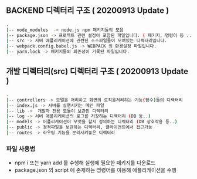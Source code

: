 ## BACKEND 디렉터리 구조 ( 20200913 Update )

```bash 
.
|-- node_modules  -> node.js npm 패키지들의 모음 
|-- package.json -> 프로젝트 관련 설정이 포함된 파일입니다. ( 패키지, 명령어 등 ..)
|-- src -> 서버 애플리케이션에 관련된 소스파일들이 모여있는 디렉터리입니다.
|-- webpack.config.babel.js -> WEBPACK 의 환경설정 파일입니다.
|-- yarn.lock -> 패키지들의 의존성이 기록된 파일입니다. 
```

## 개발 디렉터리(src) 디렉터리 구조 ( 20200913 Update )

```bash
.
|-- controllers -> 모델을 처리하고 화면의 로직을처리하는 기능(함수)들의 디렉터리
|-- index.js -> 서버를 실행시키는 메인 파일
|-- lib ->  개발자 전용 모듈이 보관된 디렉터리
|-- log -> 서버 애플리케이션의 로그를 저장하는 디렉터리 (DB 등..)
|-- models -> 어플리케이션이 무엇을 할지 정의하는 디렉터리 (DB 상호작용 등..)
|-- public -> 정적파일을 보관하는 디렉터리, 클라이언트에서 접근가능
|-- routes -> 라우팅 기능을 분리시켜놓은 디렉터리
```
### 파일 사용법
*  npm i 또는 yarn add 를 수행해 실행에 필요한 패키지를 다운로드
* package.json 의 script 에 존재하는 명령어를 이용해 애플리케이션을 수행
